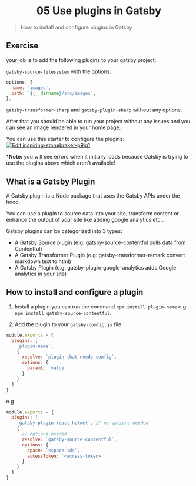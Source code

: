 <h1 align="center">05 Use plugins in Gatsby</h1>

> How to install and configure plugins in Gatsby

## Exercise

your job is to add the following plugins to your gatsby project:

`gatsby-source-filesystem` with the options:

```js
options: {
  name: `images`,
  path: `${__dirname}/src/images`,
},
```

`gatsby-transformer-sharp` and `gatsby-plugin-sharp` without any options.

After that you should be able to run your project without any issues and you can see an image rendered in your home page.

You can use this starter to configure the plugins:
[![Edit inspiring-stonebraker-p9iq1](https://codesandbox.io/static/img/play-codesandbox.svg)](https://codesandbox.io/s/inspiring-stonebraker-p9iq1?fontsize=14&hidenavigation=1&theme=dark)

***Note:** you will see errors when it initially loads because Gatsby is trying to use the plugins above which aren't available!

## What is a Gatsby Plugin

A Gatsby plugin is a Node package that uses the Gatsby APIs under the hood.

You can use a plugin to source data into your site, transform content or enhance the output of your site like adding google analytics etc...

Gatsby plugins can be categorized into 3 types:

- A Gatsby Source plugin (e.g: gatsby-source-contentful pulls data from Contentful)
- A Gatsby Transformer Plugin (e.g: gatsby-transformer-remark convert markdown text to html)
- A Gatsby Plugin (e.g: gatsby-plugin-google-analytics adds Google analytics in your site)

## How to install and configure a plugin

1. Install a plugin you can run the command `npm install plugin-name` e.g `npm install gatsby-source-contentful`.

2. Add the plugin to your `gatsby-config.js` file

```js
module.exports = {
  plugins: [
    `plugin-name`,
    {
      resolve: `plugin-that-needs-config`,
      options: {
        param1: `value`
      }
    }
  ]
}
```

e.g

```js
module.exports = {
  plugins: [
    `gatsby-plugin-react-helmet`, // no options needed
    {
      // options needed
      resolve: `gatsby-source-contentful`,
      options: {
        space: `<space-id>`,
        accessToken: `<access-token>`
      }
    }
  ]
}
```


